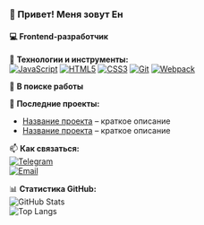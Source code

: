 ### 👋 Привет! Меня зовут Ен  
#### 💻 Frontend-разработчик  

🚀 **Технологии и инструменты:**  
[![JavaScript](https://img.shields.io/badge/-JavaScript-F7DF1E?logo=javascript&logoColor=black)]()
[![HTML5](https://img.shields.io/badge/-HTML5-E34F26?logo=html5&logoColor=white)]()
[![CSS3](https://img.shields.io/badge/-CSS3-1572B6?logo=css3&logoColor=white)]()
[![Git](https://img.shields.io/badge/-Git-F05032?logo=git&logoColor=white)]()
[![Webpack](https://img.shields.io/badge/-Webpack-8DD6F9?logo=webpack&logoColor=black)]()  

📌 **В поиске работы**

🔨 **Последние проекты:**  
- [Название проекта](ссылка) – краткое описание  
- [Название проекта](ссылка) – краткое описание  

📫 **Как связаться:**  
[![Telegram](https://img.shields.io/badge/-Telegram-26A5E4?logo=telegram&logoColor=white)](https://t.me/@empty01234)  
[![Email](https://img.shields.io/badge/-Email-D14836?logo=gmail&logoColor=white)](komiksmr66@mail.ru)  

📊 **Статистика GitHub:**  
![GitHub Stats](https://github-readme-stats.vercel.app/api?username=EMPTY032&show_icons=true&theme=default)  
![Top Langs](https://github-readme-stats.vercel.app/api/top-langs/?username=EMPTY032&layout=compact)  

